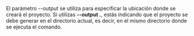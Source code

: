 El parámetro --output se utiliza para especificar la ubicación donde se creará el proyecto. Si utilizas **--output .**, estás indicando que el proyecto se debe generar en el directorio actual, es decir, en el mismo directorio donde se ejecuta el comando.

